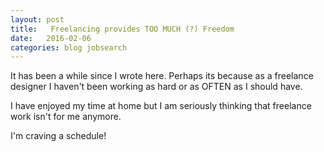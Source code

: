 ```yaml
---
layout: post
title:   Freelancing provides TOO MUCH (?) Freedom
date:   2016-02-06
categories: blog jobsearch
---
```

 It has been a while since I wrote here. Perhaps its because as a freelance designer I haven't been working as hard or as OFTEN as I should have.<!-- more -->

I have enjoyed my time at home but I am seriously thinking that freelance work isn't for me anymore.

I'm craving a schedule!
